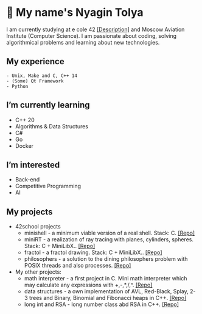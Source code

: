# 👀 My name's Nyagin Tolya

I am currently studying at e cole 42 [[Description]](https://42.fr/en/homepage/) and Moscow Aviation Institute (Computer Science).
I am passionate about coding, solving algorithmical problems and learning about new technologies.

## My experience
	- Unix, Make and C, C++ 14
	- (Some) Qt Framework
	- Python

## I’m currently learning
  - C++ 20
  - Algorithms & Data Structures
  - C#
  - Go
  - Docker

## I’m interested
  - Back-end
  - Competitive Programming
  - AI

## My projects
  - 42school projects
    - minishell - a minimum viable version of a real shell. Stack: C. [[Repo]](https://github.com/simpleTolya/minishell)
	- miniRT - a realization of ray tracing with planes, cylinders, spheres. Stack: C + MiniLibX.. [[Repo]](https://github.com/simpleTolya/mini-Ray-Tracing)
	- fractol - a fractol drawing. Stack: C + MiniLibX.. [[Repo]](https://github.com/simpleTolya/fractol)
	- philosophers - a solution to the dining philosophers problem with POSIX threads and also processes. [[Repo]](https://github.com/simpleTolya/philosophers)
  - My other projects:
    - math interpreter - a first project in C. Mini math interpreter which may calculate any expressions with +,-,*,/,^. [[Repo]](https://github.com/simpleTolya/Math-Interpreter)
	- data structures - a own implementation of AVL, Red-Black, Splay, 2-3 trees and Binary, Binomial and Fibonacci heaps in C++. [[Repo]](https://github.com/simpleTolya/DataStructures)
	- long int and RSA - long number class abd RSA in C++. [[Repo]](https://github.com/simpleTolya/LongInt)
